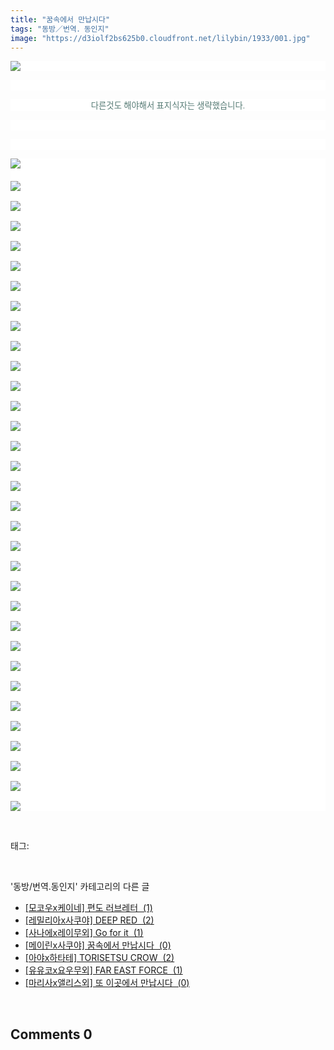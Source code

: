 ```yaml
---
title: "꿈속에서 만납시다"
tags: "동방／번역．동인지"
image: "https://d3iolf2bs625b0.cloudfront.net/lilybin/1933/001.jpg"
---
```

<div class="article">
<div class="area_view">
<p style="text-align: justify; background: white"><img src="{{ site.imgserver3 }}/lilybin/1933/001.jpg"/><span style="color:#557a74; font-family:돋움; font-size:10pt">
</span></p><p style="text-align: justify; background: white"> 
 </p><p style="text-align: center; background: white"><span style="color:#557a74; font-family:돋움; font-size:10pt">다른것도 해야해서 표지식자는 생략했습니다.
</span></p><p style="text-align: justify; background: white"> 
 </p><p style="text-align: justify; background: white"> 
 </p><p style="text-align: justify; background: white"><img src="{{ site.imgserver3 }}/lilybin/1933/002.jpg"/><span style="color:#557a74; font-family:돋움; font-size:10pt"><br/><br/><img src="{{ site.imgserver3 }}/lilybin/1933/003.jpg"/><br/><br/><img src="{{ site.imgserver3 }}/lilybin/1933/004.jpg"/><br/><br/><img src="{{ site.imgserver3 }}/lilybin/1933/005.jpg"/><br/><br/><img src="{{ site.imgserver3 }}/lilybin/1933/006.jpg"/><br/><br/><img src="{{ site.imgserver3 }}/lilybin/1933/007.jpg"/><br/><br/><img src="{{ site.imgserver3 }}/lilybin/1933/008.jpg"/><br/><br/><img src="{{ site.imgserver3 }}/lilybin/1933/009.jpg"/><br/><br/><img src="{{ site.imgserver3 }}/lilybin/1933/010.jpg"/><br/><br/><img src="{{ site.imgserver3 }}/lilybin/1933/011.jpg"/><br/><br/><img src="{{ site.imgserver3 }}/lilybin/1933/012.jpg"/><br/><br/><img src="{{ site.imgserver3 }}/lilybin/1933/013.jpg"/><br/><br/><img src="{{ site.imgserver3 }}/lilybin/1933/014.jpg"/><br/><br/><img src="{{ site.imgserver3 }}/lilybin/1933/015.jpg"/><br/><br/><img src="{{ site.imgserver3 }}/lilybin/1933/016.jpg"/><br/><br/><img src="{{ site.imgserver3 }}/lilybin/1933/017.jpg"/><br/><br/><img src="{{ site.imgserver3 }}/lilybin/1933/018.jpg"/><br/><br/><img src="{{ site.imgserver3 }}/lilybin/1933/019.jpg"/><br/><br/><img src="{{ site.imgserver3 }}/lilybin/1933/020.jpg"/><br/><br/><img src="{{ site.imgserver3 }}/lilybin/1933/021.jpg"/><br/><br/><img src="{{ site.imgserver3 }}/lilybin/1933/022.jpg"/><br/><br/><img src="{{ site.imgserver3 }}/lilybin/1933/023.jpg"/><br/><br/><img src="{{ site.imgserver3 }}/lilybin/1933/024.jpg"/><br/><br/><img src="{{ site.imgserver3 }}/lilybin/1933/025.jpg"/><br/><br/><img src="{{ site.imgserver3 }}/lilybin/1933/026.jpg"/><br/><br/><img src="{{ site.imgserver3 }}/lilybin/1933/027.jpg"/><br/><br/><img src="{{ site.imgserver3 }}/lilybin/1933/028.jpg"/><br/><br/><img src="{{ site.imgserver3 }}/lilybin/1933/029.jpg"/><br/><br/><img src="{{ site.imgserver3 }}/lilybin/1933/030.jpg"/><br/><br/><img src="{{ site.imgserver3 }}/lilybin/1933/031.jpg"/><br/><br/><img src="{{ site.imgserver3 }}/lilybin/1933/032.jpg"/><br/><br/><img src="{{ site.imgserver3 }}/lilybin/1933/033.jpg"/><br/><br/><img src="{{ site.imgserver3 }}/lilybin/1933/034.jpg"/>
</span></p>
</div></div><br/>
<div class="tagTrail">
<p>태그: </p>
<ul>
</ul>
</div><br/>
<div class="another">
<p>'동방/번역.동인지' 카테고리의 다른 글</p>
<ul>
<li><a href="/lilybin_1936">
[모코우x케이네] 편도 러브레터  (1)
</a></li>
<li><a href="/lilybin_1935">
[레밀리아x사쿠야] DEEP RED  (2)
</a></li>
<li><a href="/lilybin_1934">
[사나에x레이무외] Go for it  (1)
</a></li>
<li><a href="/lilybin_1933">
[메이린x사쿠야] 꿈속에서 만납시다  (0)
</a></li>
<li><a href="/lilybin_1932">
[아야x하타테] TORISETSU CROW  (2)
</a></li>
<li><a href="/lilybin_1931">
[유유코x요우무외] FAR EAST FORCE  (1)
</a></li>
<li><a href="/lilybin_1930">
[마리사x앨리스외] 또 이곳에서 만납시다  (0)
</a></li>
</ul>
</div><br/>
<div class="comment">
<h2 class="bold">Comments <span id="commentCount1933">0</span></h2>
<div style="clear:both;">
<div id="entry1933Comment" style="display:block">
</div>
</div>
</div><br/>
<br/>
<p id="refer"></p>
<br/>


